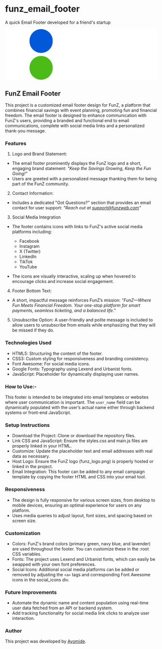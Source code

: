 # funz_email_footer

A quick Email Footer developed for a friend's startup

![FunZ](./FunZ/funz_logo.png)

## FunZ Email Footer

This project is a customized email footer design for FunZ, a platform that combines financial savings with event planning, promoting fun and financial freedom. The email footer is designed to enhance communication with FunZ's users, providing a branded and functional end to email communications, complete with social media links and a personalized thank-you message.

### Features

1. Logo and Brand Statement:

- The email footer prominently displays the FunZ logo and a short, engaging brand statement:
  _"Keep the Savings Growing, Keep the Fun Going!"_
- Users are greeted with a personalized message thanking them for being part of the FunZ community.

2. Contact Information:

- Includes a dedicated "Got Questions?" section that provides an email contact for user support:
  _"Reach out at <support@funzweb.com>"_

3. Social Media Integration

- The footer contains icons with links to FunZ's active social media platforms including:
  - Facebook
  - Instagram
  - X (Twitter)
  - LinkedIn
  - TikTok
  - YouTube

- The icons are visually interactive, scaling up when hovered to encourage clicks and increase social engagement.

4. Footer Bottom Text:

- A short, impactful message reinforces FunZ’s mission:
   _"FunZ—Where Fun Meets Financial Freedom. Your one-stop platform for smart payments, seamless ticketing, and a balanced life."_

5. Unsubscribe Option:
   A user-friendly and polite message is included to allow users to unsubscribe from emails while emphasizing that they will be missed if they do.

### Technologies Used

- HTML5: Structuring the content of the footer.
- CSS3: Custom styling for responsiveness and branding consistency.
- Font Awesome: For social media icons.
- Google Fonts: Typography using Lexend and Urbanist fonts.
- JavaScript: Placeholder for dynamically displaying user names.

### How to Use:-

   This footer is intended to be integrated into email templates or websites where user communication is important. The `user_name` field can be dynamically populated with the user’s actual name either through backend systems or front-end JavaScript.

### Setup Instructions

- Download the Project: Clone or download the repository files.
- Link CSS and JavaScript: Ensure the styles.css and main.js files are properly linked in your HTML.
- Customize: Update the placeholder text and email addresses with real data as necessary.
- Host Logo: Ensure the FunZ logo (funz_logo.png) is properly hosted or linked in the project.
- Email Integration: This footer can be added to any email campaign template by copying the footer HTML and CSS into your email tool.

### Responsiveness

- The design is fully responsive for various screen sizes, from desktop to mobile devices, ensuring an optimal experience for users on any platform.
- Uses media queries to adjust layout, font sizes, and spacing based on screen size.

### Customization

- Colors: FunZ's brand colors (primary green, navy blue, and lavender) are used throughout the footer. You can customize these in the :root CSS variables.
- Fonts: The project uses Lexend and Urbanist fonts, which can easily be swapped with your own font preferences.
- Social Icons: Additional social media platforms can be added or removed by adjusting the `<a>` tags and corresponding Font Awesome icons in the social_icons div.

### Future Improvements

- Automate the dynamic name and content population using real-time user data fetched from an API or backend system.
- Add tracking functionality for social media link clicks to analyze user interaction.

### Author

This project was developed by [Ayomide](https://github.com/AyomideKayode).
